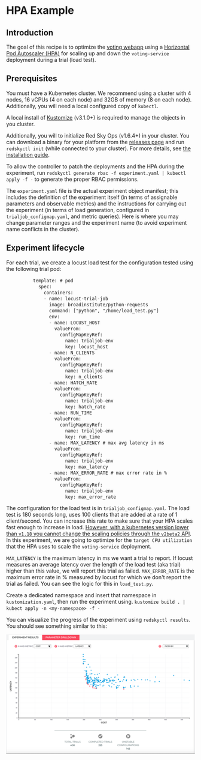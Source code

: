# HPA Example

## Introduction

The goal of this recipe is to optimize the [voting webapp](https://github.com/redskyops/redskyops-recipes/tree/master/voting-webapp) using a [Horizontal Pod Autoscaler (HPA)](https://kubernetes.io/docs/tasks/run-application/horizontal-pod-autoscale/) for scaling up and down the `voting-service` deployment during a trial (load test).

## Prerequisites

You must have a Kubernetes cluster. We recommend using a cluster with 4 nodes, 16 vCPUs (4 on each node) and 32GB of memory (8 on each node). Additionally, you will need a local configured copy of `kubectl`.

A local install of [Kustomize](https://github.com/kubernetes-sigs/kustomize/releases) (v3.1.0+) is required to manage the objects in you cluster.

Additionally, you will to initialize Red Sky Ops (v1.6.4+) in your cluster. You can download a binary for your platform from the [releases page](https://github.com/redskyops/redskyops-controller/releases) and run `redskyctl init` (while connected to your cluster). For more details, see [the installation guide](https://redskyops.dev/docs/install/).

To allow the controller to patch the deployments and the HPA during the experiment, run
`redskyctl generate rbac -f experiment.yaml | kubectl apply -f -`
to generate the proper RBAC permissions.

The `experiment.yaml` file is the actual experiment object manifest; this includes the definition of the experiment itself (in terms of assignable parameters and observable metrics) and the instructions for carrying out the experiment (in terms of load generation, configured in `trialjob_configmap.yaml`, and metric queries). Here is where you may change parameter ranges and the experiment name (to avoid experiment name conflicts in the cluster).

## Experiment lifecycle

For each trial, we create a locust load test for the configuration tested using the following trial pod:

```
          template: # pod
            spec:
              containers:
              - name: locust-trial-job
                image: broadinstitute/python-requests
                command: ["python", "/home/load_test.py"]
                env:
                - name: LOCUST_HOST
                  valueFrom:
                    configMapKeyRef:
                      name: trialjob-env
                      key: locust_host
                - name: N_CLIENTS
                  valueFrom:
                    configMapKeyRef:
                      name: trialjob-env
                      key: n_clients
                - name: HATCH_RATE
                  valueFrom:
                    configMapKeyRef:
                      name: trialjob-env
                      key: hatch_rate
                - name: RUN_TIME
                  valueFrom:
                    configMapKeyRef:
                      name: trialjob-env
                      key: run_time
                - name: MAX_LATENCY # max avg latency in ms
                  valueFrom:
                    configMapKeyRef:
                      name: trialjob-env
                      key: max_latency
                - name: MAX_ERROR_RATE # max error rate in %
                  valueFrom:
                    configMapKeyRef:
                      name: trialjob-env
                      key: max_error_rate
```

The configuration for the load test is in `trialjob_configmap.yaml`. The load test is 180 seconds long, uses 100 clients that are added at a rate of 1 client/second. You can increase this rate to make sure that your HPA scales fast enough to increase in load.
[However, with a kubernetes version lower than `v1.18` you cannot change the scaling policies through the `v2beta2` API](https://kubernetes.io/docs/tasks/run-application/horizontal-pod-autoscale/). In this experiment, we are going to optimize for the `target CPU utilization` that the HPA uses to scale the `voting-service`  deployment.

`MAX_LATENCY` is the maximum latency in ms we want a trial to report. If locust measures an average latency over the length of the load test (aka trial) higher than this value, we will report this trial as failed. `MAX_ERROR_RATE` is the maximum error rate in % measured by locust for which we don't report the trial as failed. You can see the logic for this in `load_test.py`.

Create a dedicated namespace and insert that namespace in `kustomization.yaml`, then run the experiment using.
`kustomize build . | kubect apply -n <my-namespace> -f -`

You can visualize the progress of the experiment using
`redskyctl results`. You should see something similar to this:

![](hpa-results.png)
